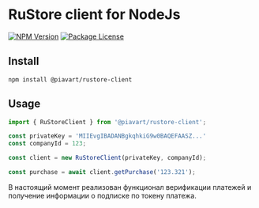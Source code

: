 # RuStore client for NodeJs
<a href="https://www.npmjs.com/package/@piavart/rustore-client"><img src="https://img.shields.io/npm/v/@piavart/rustore-client" alt="NPM Version"></a>
<a href="https://github.com/piavart/nestjs-dynamoose/blob/master/LICENSE"><img src="https://img.shields.io/github/license/piavart/rustore-client" alt="Package License"></a>

## Install
`npm install @piavart/rustore-client`

## Usage

``` ts
import { RuStoreClient } from '@piavart/rustore-client';

const privateKey = 'MIIEvgIBADANBgkqhkiG9w0BAQEFAASZ...'
const companyId = 123;

const client = new RuStoreClient(privateKey, companyId);

const purchase = await client.getPurchase('123.321');
```

В настоящий момент реализован функционал верификации платежей и получение информации о подписке по токену платежа.